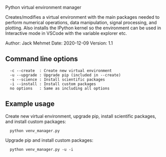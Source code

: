 Python virtual environment manager

Creates/modifies a virtual environment with the main packages needed to perform numerical operations, data manipulation, signal processing, and plotting. Also installs the IPython kernel so the environment can be used in Interactive mode in VSCode with the variable explorer etc. 

Author: Jack Mehmet
Date: 2020-12-09
Version: 1.1

## Command line options

```
  -c --create  : Create new virtual environment
  -u --upgrade : Upgrade pip (included in --create)
  -s --science : Install scientific packages
  -i --install : Install custom packages  
  no options   : Same as including all options
```

## Example usage

Create new virtual environment, upgrade pip, install scientific packages, and install custom packages:

```
  python venv_manager.py
```

Upgrade pip and install custom packages:

```
  python venv_manager.py -u -i
```